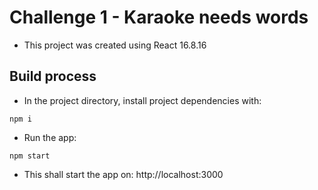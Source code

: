 # Challenge 1 - Karaoke needs words

+ This project was created using React 16.8.16

## Build process
+ In the project directory, install project dependencies with:
```
npm i
```
+ Run the app:
```
npm start
```
+ This shall start the app on:  http://localhost:3000 

